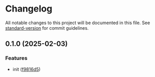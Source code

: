 # Changelog

All notable changes to this project will be documented in this file. See [standard-version](https://github.com/conventional-changelog/standard-version) for commit guidelines.

## 0.1.0 (2025-02-03)


### Features

* init ([f9816d5](https://github.com/BlackGlory/extra-audio/commit/f9816d56d19c0c4db9a5645d3c31632c9b1fc246))
